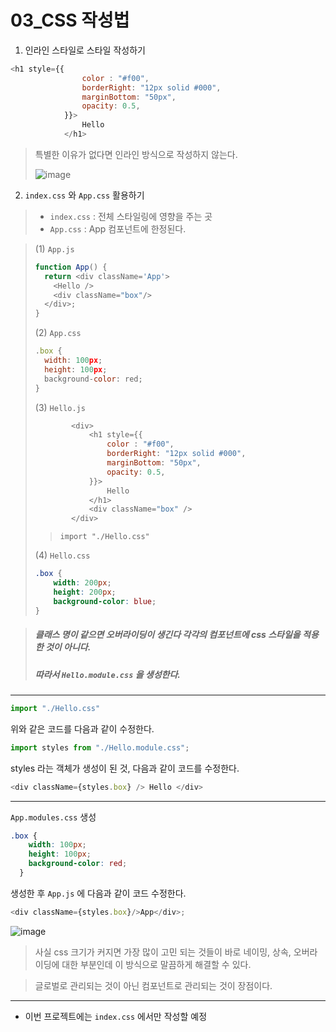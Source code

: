 # 03_CSS 작성법

1. 인라인 스타일로 스타일 작성하기 

```javascript
<h1 style={{
                color : "#f00",
                borderRight: "12px solid #000",
                marginBottom: "50px",
                opacity: 0.5,
            }}>
                Hello
            </h1>
```

> 특별한 이유가 없다면 인라인 방식으로 작성하지 않는다. 
>
> ![image](https://user-images.githubusercontent.com/99783474/225359501-70e5501e-af0b-4e4a-a3ba-83a15a168774.png)



2. `index.css` 와 `App.css` 활용하기 

> * `index.css` : 전체 스타일링에 영향을 주는 곳
> * `App.css` : App 컴포넌트에 한정된다. 

> (1) `App.js`
>
> ```javascript
> function App() {
>   return <div className='App'>
>     <Hello />
>     <div className="box"/>
>   </div>;
> }
> ```
>
> (2) `App.css`
>
> ```javascript
> .box {
>   width: 100px;
>   height: 100px;
>   background-color: red;
> }
> ```
>
> (3) `Hello.js`
>
> ```javascript
>         <div>
>             <h1 style={{
>                 color : "#f00",
>                 borderRight: "12px solid #000",
>                 marginBottom: "50px",
>                 opacity: 0.5,
>             }}>
>                 Hello
>             </h1>
>             <div className="box" />
>         </div>
> ```
>
> > `import "./Hello.css"` 
>
> (4) `Hello.css`
>
> ```css
> .box {
>     width: 200px;
>     height: 200px;
>     background-color: blue;
> }
> ```

> ##### 클래스 명이 같으면 오버라이딩이 생긴다 각각의 컴포넌트에 css 스타일을 적용한 것이 아니다. 
>
> ##### 따라서 `Hello.module.css` 을 생성한다. 



---



```javascript
import "./Hello.css"
```

위와 같은 코드를 다음과 같이 수정한다. 

```javascript
import styles from "./Hello.module.css";
```

styles 라는 객체가 생성이 된 것, 다음과 같이 코드를 수정한다. 

```javascript
<div className={styles.box} /> Hello </div>
```



---



`App.modules.css` 생성 

```css
.box {
    width: 100px;
    height: 100px;
    background-color: red;
  }
```



생성한 후 `App.js` 에 다음과 같이 코드 수정한다. 

```javascript
<div className={styles.box}/>App</div>;
```



![image](https://user-images.githubusercontent.com/99783474/225359566-ffcbfed0-b701-48c9-adb1-1f1d8d75a25c.png)

> 사실 css 크기가 커지면 가장 많이 고민 되는 것들이 바로 네이밍, 상속, 오버라이딩에 대한 부분인데 이 방식으로 말끔하게 해결할 수 있다. 

> 글로벌로 관리되는 것이 아닌 컴포넌트로 관리되는 것이 장점이다. 



---



* 이번 프로젝트에는 `index.css` 에서만 작성할 예정
